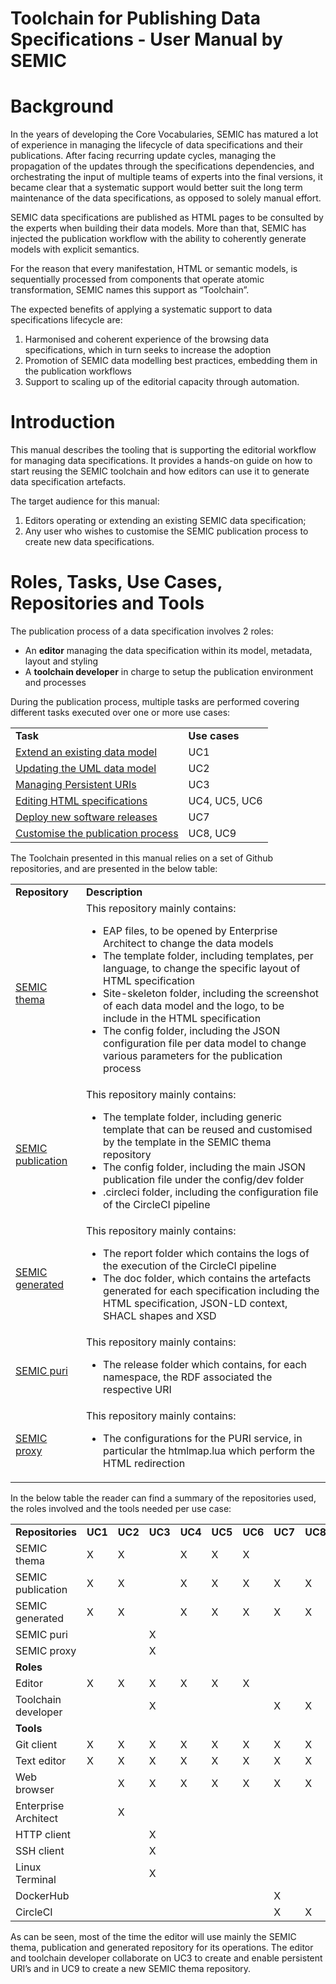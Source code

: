 # ​Toolchain for Publishing Data Specifications -  User Manual by SEMIC

# Background

In the years of developing the Core Vocabularies, SEMIC has matured a lot of experience in managing the lifecycle of data specifications and their publications. After facing recurring update cycles, managing the propagation of the updates through the specifications dependencies, and orchestrating the input of multiple teams of experts into the final versions, it became clear that a systematic support would better suit the long term maintenance of the data specifications, as opposed to solely manual effort. 

SEMIC data specifications are published as HTML pages to be consulted by the experts when building their data models. More than that, SEMIC has injected the publication workflow with the ability to coherently generate models with explicit semantics. 

For the reason that every manifestation, HTML or semantic models, is sequentially processed from components that operate atomic transformation, SEMIC names this support as “Toolchain”.

The expected benefits of applying a systematic support to data specifications lifecycle are:

1. Harmonised and coherent experience of the browsing data specifications, which in turn seeks to increase the adoption
2. Promotion of SEMIC data modelling best practices, embedding them in the publication workflows
3. Support to scaling up of the editorial capacity through automation.

# Introduction

This manual describes the tooling that is supporting the editorial workflow for managing data specifications. It provides a hands-on guide on how to start reusing the SEMIC toolchain and how editors can use it to generate data specification artefacts. 

The target audience for this manual:

1. Editors operating or extending an existing SEMIC data specification;
2. Any user who wishes to customise the SEMIC publication process to create new data specifications.


# Roles, Tasks, Use Cases, Repositories and Tools 

The publication process of a data specification involves 2 roles:

* An **editor** managing the data specification within its model, metadata, layout and styling
* A **toolchain developer** in charge to setup the publication environment and processes

During the publication process, multiple tasks are performed covering different tasks executed over one or more use cases:

<table>
  <tr>
   <td><strong>Task</strong></td>
   <td><strong>Use cases</strong></td>
  </tr>
  <tr>
   <td><a href="extend_existing_data_model.md">Extend an existing data model</a></td>
   <td>UC1</td>
  </tr>
  <tr>
   <td><a href="updating_UML_data_model.md">Updating the UML data model</a></td>
   <td>UC2</td>
  </tr>
  <tr>
   <td><a href="managing_persistent_URIs.md">Managing Persistent URIs</a></td>
   <td>UC3</td>
  </tr>
  <tr>
   <td><a href="editing_HTML_specifications.md">Editing HTML specifications</a></td>
   <td>UC4, UC5, UC6</td>
  </tr>
  <tr>
   <td><a href="deploy_new_software_releases.md">Deploy new software releases</a></td>
   <td>UC7</td>
  </tr>
  <tr>
   <td><a href="customise_publication_process.md">Customise the publication process</a></td>
   <td>UC8, UC9</td>
  </tr>
</table>

The Toolchain presented in this manual relies on a set of Github repositories, and are presented in the below table: 

<table>
  <tr>
   <td><strong>Repository</strong></td>
   <td><strong>Description</strong></td>
  </tr>
  <tr>
   <td><a href="https://github.com/SEMICeu/uri.semic.eu-thema">SEMIC thema</a></td>
   <td>This repository mainly contains:
	<ul>
		<li>EAP files, to be opened by Enterprise Architect to change the data models</li>
		<li>The template folder, including templates, per language, to change the specific layout of HTML specification</li>
		<li>Site-skeleton folder, including the screenshot of each data model and the logo, to be include in the HTML specification</li>
		<li>The config folder, including the JSON configuration file per data model to change various parameters for the publication process</li>
	</ul></td>
  </tr>
  <tr>
   <td><a href="https://github.com/SEMICeu/uri.semic.eu-publication">SEMIC publication</a></td>
   <td>This repository mainly contains:
	<ul>
		<li>The template folder, including generic template that can be reused and customised by the template in the SEMIC thema repository</li>
		<li>The config folder, including the main JSON publication file under the config/dev folder</li>
		<li>.circleci folder, including the configuration file of the CircleCI pipeline</li>
	</li>
	</ul></td>
  </tr>
  <tr>
   <td><a href="https://github.com/SEMICeu/uri.semic.eu-generated">SEMIC generated</a></td>
   <td>This repository mainly contains:
	<ul>
		<li>The report folder which contains the logs of the execution of the CircleCI pipeline</li>
		<li>The doc folder, which contains the artefacts generated for each specification including the HTML specification, JSON-LD context, SHACL shapes and XSD</li>
	</ul></td>
  </tr>
  <tr>
   <td><a href="https://github.com/SEMICeu/uri.semic.eu-puris">SEMIC puri</a></td>
   <td>This repository mainly contains:
	<ul>
		<li>The release folder which contains, for each namespace, the RDF associated the respective URI</li>
	</ul></td>
  </tr>
  <tr>
   <td><a href="https://github.com/SEMICeu/uri.semic.eu-proxy">SEMIC proxy</a></td>
   <td>This repository mainly contains:
	<ul>
		<li>The configurations for the PURI service, in particular the htmlmap.lua which perform the HTML redirection</li>
	</ul></td>
  </tr>
</table>


In the below table the reader can find a summary of the repositories used, the roles involved and the tools needed per use case:


<table>
  <tr>
   <td><strong>Repositories</strong></td>
   <td><strong>UC1</strong></td>
   <td><strong>UC2</strong></td>
   <td><strong>UC3</strong></td>
   <td><strong>UC4</strong></td>
   <td><strong>UC5</strong></td>
   <td><strong>UC6</strong></td>
   <td><strong>UC7</strong></td>
   <td><strong>UC8</strong></td>
   <td><strong>UC9</strong></td>
  </tr>
  <tr>
   <td>SEMIC thema</td>
   <td>X</td>
   <td>X</td>
   <td></td>
   <td>X</td>
   <td>X</td>
   <td>X</td>
   <td></td>
   <td></td>
   <td></td>
  </tr>
  <tr>
   <td>SEMIC publication</td>
   <td>X</td>
   <td>X</td>
   <td></td>
   <td>X</td>
   <td>X</td>
   <td>X</td>
   <td>X</td>
   <td>X</td>
   <td>X</td>
  </tr>
  <tr>
   <td>SEMIC generated</td>
   <td>X</td>
   <td>X</td>
   <td></td>
   <td>X</td>
   <td>X</td>
   <td>X</td>
   <td>X</td>
   <td>X</td>
   <td>X</td>
  </tr>
  <tr>
   <td>SEMIC puri</td>
   <td></td>
   <td></td>
   <td>X</td>
   <td></td>
   <td></td>
   <td></td>
   <td></td>
   <td></td>
   <td></td>
  </tr>
  <tr>
   <td>SEMIC proxy</td>
   <td></td>
   <td></td>
   <td>X</td>
   <td></td>
   <td></td>
   <td></td>
   <td></td>
   <td></td>
   <td></td>
  </tr>
  <tr>
   <td><strong>Roles</strong></td>
   <td colspan="9"></td>
  </tr>
  <tr>
   <td>Editor</td>
   <td>X</td>
   <td>X</td>
   <td>X</td>
   <td>X</td>
   <td>X</td>
   <td>X</td>
   <td></td>
   <td></td>
   <td>X</td>
  </tr>
  <tr>
   <td>Toolchain developer</td>
   <td></td>
   <td></td>
   <td>X</td>
   <td></td>
   <td></td>
   <td></td>
   <td>X</td>
   <td>X</td>
   <td>X</td>
  </tr>
    <tr>
   <td><strong>Tools</strong></td>
   <td colspan="9"></td>
  </tr>
  <tr>
   <td>Git client</td>
   <td>X</td>
   <td>X</td>
   <td>X</td>
   <td>X</td>
   <td>X</td>
   <td>X</td>
   <td>X</td>
   <td>X</td>
   <td>X</td>
  </tr>
  <tr>
   <td>Text editor</td>
   <td>X</td>
   <td>X</td>
   <td>X</td>
   <td>X</td>
   <td>X</td>
   <td>X</td>
   <td>X</td>
   <td>X</td>
   <td>X</td>
  </tr>
  <tr>
   <td>Web browser</td>
   <td></td>
   <td>X</td>
   <td>X</td>
   <td>X</td>
   <td>X</td>
   <td>X</td>
   <td>X</td>
   <td>X</td>
   <td>X</td>
  </tr>
  <tr>
   <td>Enterprise Architect</td>
   <td></td>
   <td>X</td>
   <td></td>
   <td></td>
   <td></td>
   <td></td>
   <td></td>
   <td></td>
   <td></td>
  </tr>
  <tr>
   <td>HTTP client</td>
   <td></td>
   <td></td>
   <td>X</td>
   <td></td>
   <td></td>
   <td></td>
   <td></td>
   <td></td>
   <td></td>
  </tr>
  <tr>
   <td>SSH client</td>
   <td></td>
   <td></td>
   <td>X</td>
   <td></td>
   <td></td>
   <td></td>
   <td></td>
   <td></td>
   <td></td>
  </tr>
  <tr>
   <td>Linux Terminal</td>
   <td></td>
   <td></td>
   <td>X</td>
   <td></td>
   <td></td>
   <td></td>
   <td></td>
   <td></td>
   <td></td>
  </tr>
  <tr>
   <td>DockerHub</td>
   <td></td>
   <td></td>
   <td></td>
   <td></td>
   <td></td>
   <td></td>
   <td>X</td>
   <td></td>
   <td></td>
  </tr>
  <tr>
   <td>CircleCI</td>
   <td></td>
   <td></td>
   <td></td>
   <td></td>
   <td></td>
   <td></td>
   <td>X</td>
   <td>X</td>
   <td>X</td>
  </tr>
</table>


As can be seen, most of the time the editor will use mainly the SEMIC thema, publication and generated repository for its operations. The editor and toolchain developer collaborate on UC3 to create and enable persistent URI’s and in UC9 to create a new SEMIC thema repository.
